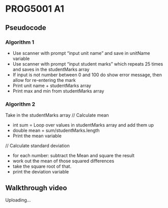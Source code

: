 # PROG5001 A1

## Pseudocode
### Algorithm 1
- Use scanner with prompt “input unit name” and save in unitName variable
- Use scanner with prompt “input student marks” which repeats 25 times and saves in the studentMarks array
- If input is not number between 0 and 100 do show error message, then allow for re-entering the mark
- Print unit name + studentMarks array
- Print max and min from studentMarks array

### Algorithm 2
Take in the studentMarks array
// Calculate mean
- int sum = Loop over values in studentMarks array and add them up
- double mean = sum/studentMarks.length
- Print the mean variable

// Calculate standard deviation
- for each number: subtract the Mean and square the result
- work out the mean of those squared differences
- take the square root of that.
- print the deviation variable

## Walkthrough video
Uploading...